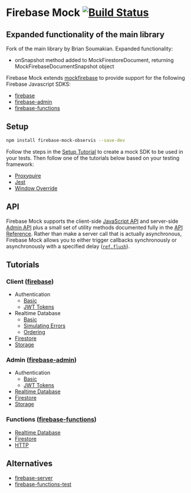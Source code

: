 # Firebase Mock [![Build Status](https://travis-ci.org/soumak77/firebase-mock.svg?branch=master)](https://travis-ci.org/soumak77/firebase-mock)

## Expanded functionality of the main library

Fork of the main library by Brian Soumakian. Expanded functionality:

- onSnapshot method added to MockFirestoreDocument, returning MockFirebaseDocumentSnapshot object

Firebase Mock extends [mockfirebase](https://github.com/katowulf/mockfirebase) to provide support for the following Firebase Javascript SDKS:

- [firebase](https://github.com/firebase/firebase-js-sdk)
- [firebase-admin](https://github.com/firebase/firebase-admin-node)
- [firebase-functions](https://github.com/firebase/firebase-functions)

## Setup

```bash
npm install firebase-mock-observis --save-dev
```

Follow the steps in the [Setup Tutorial](tutorials/integration/setup.md) to create a mock SDK to be used in your tests. Then follow one of the tutorials below based on your testing framework:

- [Proxyquire](tutorials/integration/proxyquire.md)
- [Jest](tutorials/integration/jest.md)
- [Window Override](tutorials/integration/window.md)

## API

Firebase Mock supports the client-side [JavaScript API](https://firebase.google.com/docs/reference/js/) and server-side [Admin API](https://firebase.google.com/docs/reference/admin/node/) plus a small set of utility methods documented fully in the [API Reference](API.md). Rather than make a server call that is actually asynchronous, Firebase Mock allows you to either trigger callbacks synchronously or asynchronously with a specified delay ([`ref.flush`](API.md#flushdelay---ref)).

## Tutorials

### Client ([firebase](https://github.com/firebase/firebase-js-sdk))

- Authentication
  - [Basic](tutorials/client/auth/authentication.md)
  - [JWT Tokens](tutorials/client/auth/tokens.md)
- Realtime Database
  - [Basic](tutorials/client/rtdb/basic.md)
  - [Simulating Errors](tutorials/client/rtdb/errors.md)
  - [Ordering](tutorials/client/rtdb/spies.md)
- [Firestore](tutorials/client/firestore.md)
- [Storage](tutorials/client/storage.md)

### Admin ([firebase-admin](https://github.com/firebase/firebase-admin-node))

- Authentication
  - [Basic](tutorials/admin/authentication.md)
  - [JWT Tokens](tutorials/admin/tokens.md)
- [Realtime Database](tutorials/admin/rtdb.md)
- [Firestore](tutorials/admin/firestore.md)
- [Storage](tutorials/admin/storage.md)

### Functions ([firebase-functions](https://github.com/firebase/firebase-functions))

- [Realtime Database](tutorials/functions/rtdb.md)
- [Firestore](tutorials/functions/firestore.md)
- [HTTP](tutorials/functions/http.md)

## Alternatives

- [firebase-server](https://github.com/urish/firebase-server)
- [firebase-functions-test](https://firebase.google.com/docs/functions/unit-testing)
